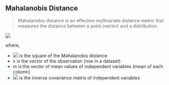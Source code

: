 ## Mahalanobis Distance

> Mahalanobis distance is an effective multivariate distance metric that measures the distance between a point (vector) and a distribution.

![](http://latex.codecogs.com/gif.latex?D^{2}=(x-m)^{T}\cdotC^{-1}\cdot(x-m))

where, 
- ![](http://latex.codecogs.com/gif.latex?D^2) is the square of the Mahalanobis distance
- x is the vector of the observation (row in a dataset)
- m is the vector of mean values of independent variables (mean of each column)
- ![](http://latex.codecogs.com/gif.latex?C^{-1}) is the inverse covariance matrix of independent variables
